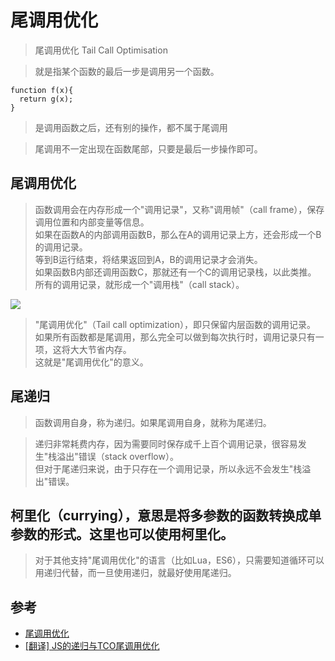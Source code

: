# 尾调用优化

> 尾调用优化 Tail Call Optimisation

>就是指某个函数的最后一步是调用另一个函数。

```
function f(x){
  return g(x);
}
```

>是调用函数之后，还有别的操作，都不属于尾调用

>尾调用不一定出现在函数尾部，只要是最后一步操作即可。


## 尾调用优化

>函数调用会在内存形成一个"调用记录"，又称"调用帧"（call frame），保存调用位置和内部变量等信息。  
如果在函数A的内部调用函数B，那么在A的调用记录上方，还会形成一个B的调用记录。  
等到B运行结束，将结果返回到A，B的调用记录才会消失。  
如果函数B内部还调用函数C，那就还有一个C的调用记录栈，以此类推。  
所有的调用记录，就形成一个"调用栈"（call stack）。

![](http://www.ruanyifeng.com/blogimg/asset/2015/bg2015041002.png)

>"尾调用优化"（Tail call optimization），即只保留内层函数的调用记录。  
如果所有函数都是尾调用，那么完全可以做到每次执行时，调用记录只有一项，这将大大节省内存。  
这就是"尾调用优化"的意义。


## 尾递归

>函数调用自身，称为递归。如果尾调用自身，就称为尾递归。

>递归非常耗费内存，因为需要同时保存成千上百个调用记录，很容易发生"栈溢出"错误（stack overflow）。  
但对于尾递归来说，由于只存在一个调用记录，所以永远不会发生"栈溢出"错误。


## 柯里化（currying），意思是将多参数的函数转换成单参数的形式。这里也可以使用柯里化。

>对于其他支持"尾调用优化"的语言（比如Lua，ES6），只需要知道循环可以用递归代替，而一旦使用递归，就最好使用尾递归。



## 参考
- [尾调用优化](http://www.ruanyifeng.com/blog/2015/04/tail-call.html)
- [[翻译] JS的递归与TCO尾调用优化](https://segmentfault.com/a/1190000004018047)
